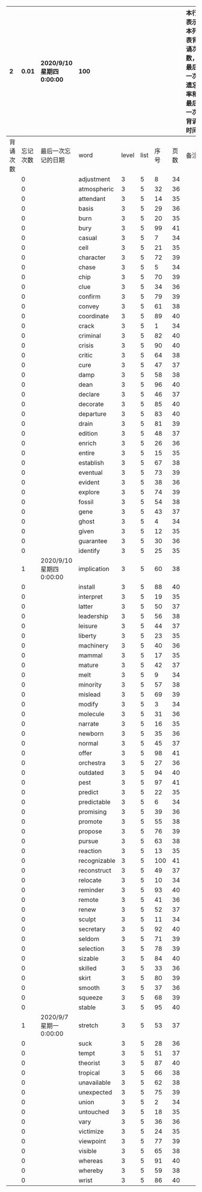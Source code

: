 |2|0.01|2020/9/10 星期四 0:00:00|100|||||本行表示本列表背诵次数，最后一次遗忘率和最后一次背诵时间||
|:--|:--|:--|:--|:--|:--|:--|:--|:--|:--|
|背诵次数|忘记次数|最后一次忘记的日期|word|level|list|序号|页数|备注|助记备注|
||0||adjustment|3|5|8|34|||
||0||atmospheric|3|5|32|36|||
||0||attendant|3|5|14|35|||
||0||basis|3|5|29|36|||
||0||burn|3|5|20|35|||
||0||bury|3|5|99|41|||
||0||casual|3|5|7|34|||
||0||cell|3|5|21|35|||
||0||character|3|5|72|39|||
||0||chase|3|5|5|34|||
||0||chip|3|5|70|39|||
||0||clue|3|5|34|36|||
||0||confirm|3|5|79|39|||
||0||convey|3|5|61|38|||
||0||coordinate|3|5|89|40|||
||0||crack|3|5|1|34|||
||0||criminal|3|5|82|40|||
||0||crisis|3|5|90|40|||
||0||critic|3|5|64|38|||
||0||cure|3|5|47|37|||
||0||damp|3|5|58|38|||
||0||dean|3|5|96|40|||
||0||declare|3|5|46|37|||
||0||decorate|3|5|85|40|||
||0||departure|3|5|83|40|||
||0||drain|3|5|81|39|||
||0||edition|3|5|48|37|||
||0||enrich|3|5|26|36|||
||0||entire|3|5|15|35|||
||0||establish|3|5|67|38|||
||0||eventual|3|5|73|39|||
||0||evident|3|5|38|36|||
||0||explore|3|5|74|39|||
||0||fossil|3|5|54|38|||
||0||gene|3|5|43|37|||
||0||ghost|3|5|4|34|||
||0||given|3|5|12|35|||
||0||guarantee|3|5|30|36|||
||0||identify|3|5|25|35|||
||1|2020/9/10 星期四 0:00:00|implication|3|5|60|38|||
||0||install|3|5|88|40|||
||0||interpret|3|5|19|35|||
||0||latter|3|5|50|37|||
||0||leadership|3|5|56|38|||
||0||leisure|3|5|44|37|||
||0||liberty|3|5|23|35|||
||0||machinery|3|5|40|36|||
||0||mammal|3|5|17|35|||
||0||mature|3|5|42|37|||
||0||melt|3|5|9|34|||
||0||minority|3|5|57|38|||
||0||mislead|3|5|69|39|||
||0||modify|3|5|3|34|||
||0||molecule|3|5|31|36|||
||0||narrate|3|5|16|35|||
||0||newborn|3|5|35|36|||
||0||normal|3|5|45|37|||
||0||offer|3|5|98|41|||
||0||orchestra|3|5|27|36|||
||0||outdated|3|5|94|40|||
||0||pest|3|5|97|41|||
||0||predict|3|5|22|35|||
||0||predictable|3|5|6|34|||
||0||promising|3|5|39|36|||
||0||promote|3|5|55|38|||
||0||propose|3|5|76|39|||
||0||pursue|3|5|63|38|||
||0||reaction|3|5|13|35|||
||0||recognizable|3|5|100|41|||
||0||reconstruct|3|5|49|37|||
||0||relocate|3|5|10|34|||
||0||reminder|3|5|93|40|||
||0||remote|3|5|41|36|||
||0||renew|3|5|52|37|||
||0||sculpt|3|5|11|34|||
||0||secretary|3|5|92|40|||
||0||seldom|3|5|71|39|||
||0||selection|3|5|78|39|||
||0||sizable|3|5|84|40|||
||0||skilled|3|5|33|36|||
||0||skirt|3|5|80|39|||
||0||smooth|3|5|37|36|||
||0||squeeze|3|5|68|39|||
||0||stable|3|5|95|40|||
||1|2020/9/7 星期一 0:00:00|stretch|3|5|53|37|||
||0||suck|3|5|28|36|||
||0||tempt|3|5|51|37|||
||0||theorist|3|5|87|40|||
||0||tropical|3|5|66|38|||
||0||unavailable|3|5|62|38|||
||0||unexpected|3|5|75|39|||
||0||union|3|5|2|34|||
||0||untouched|3|5|18|35|||
||0||vary|3|5|36|36|||
||0||victimize|3|5|24|35|||
||0||viewpoint|3|5|77|39|||
||0||visible|3|5|65|38|||
||0||whereas|3|5|91|40|||
||0||whereby|3|5|59|38|||
||0||wrist|3|5|86|40|||
